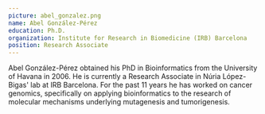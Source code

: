 ```yaml
---
picture: abel_gonzalez.png
name: Abel González-Pérez
education: Ph.D.
organization: Institute for Research in Biomedicine (IRB) Barcelona
position: Research Associate
---
```


Abel González-Pérez obtained his PhD in Bioinformatics from the University of Havana in 2006. He is currently a Research Associate in Núria López-Bigas' lab at IRB Barcelona. For the past 11 years he has worked on cancer genomics, specifically on applying bioinformatics to the research of molecular mechanisms underlying mutagenesis and tumorigenesis.
